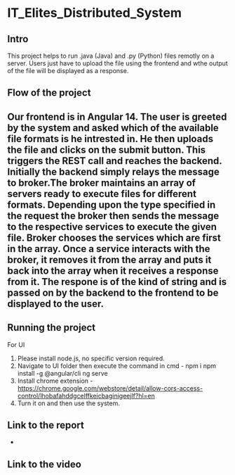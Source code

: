 # IT_Elites_Distributed_System



## Intro

This project helps to run .java (Java) and .py (Python) files remotly on a server. Users just have to upload the file using the frontend and wthe output of the file will be displayed as a response.

## Flow of the project
Our frontend is in Angular 14. The user is greeted by the system and asked which of the available file formats is he intrested in. He then uploads the file and clicks on the submit button. This triggers the REST call and reaches the backend. Initially the backend simply relays the message to broker.The broker maintains an array of servers ready to execute files for different formats. Depending upon the type specified in the request the broker then sends the message to the respective services to execute the given file. Broker chooses the services which are first in the array. Once a service interacts with the broker, it removes it from the array and puts it back into the array when it receives a response from it. The respone is of the kind of string and is passed on by the backend to the frontend to be displayed to the user.
- 

## Running the project
For UI
1. Please install node.js, no specific version required.
2. Navigate to UI folder then execute the command in cmd - 
npm i
npm install -g @angular/cli
ng serve
3. Install chrome extension - https://chrome.google.com/webstore/detail/allow-cors-access-control/lhobafahddgcelffkeicbaginigeejlf?hl=en
4. Turn it on and then use the system.


## Link to the report

- 

## Link to the video

